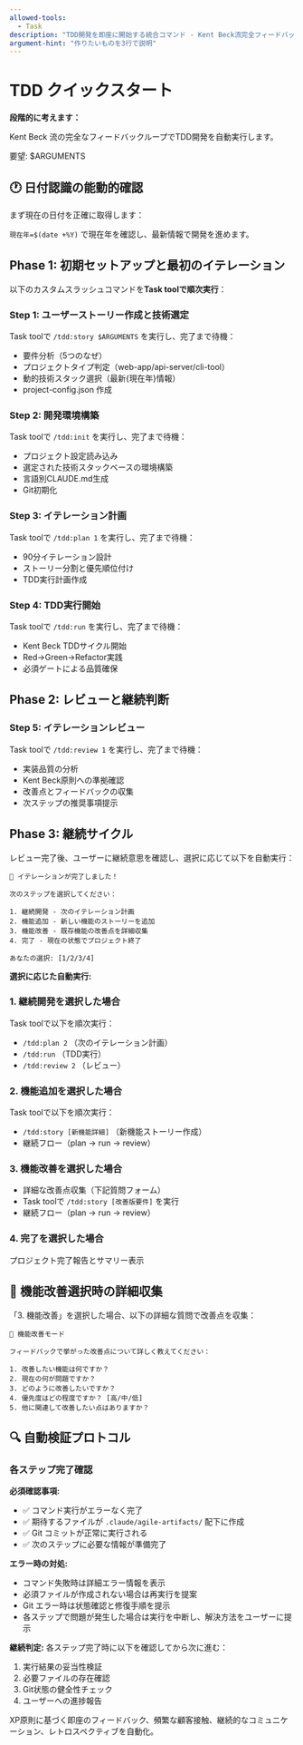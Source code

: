 ```yaml
---
allowed-tools:
  - Task
description: "TDD開発を即座に開始する統合コマンド - Kent Beck流完全フィードバックループ"
argument-hint: "作りたいものを3行で説明"
---
```


# TDD クイックスタート

**段階的に考えます：**

Kent Beck 流の完全なフィードバックループでTDD開発を自動実行します。

要望: $ARGUMENTS

## 🕐 日付認識の能動的確認

まず現在の日付を正確に取得します：

`現在年=$(date +%Y)` で現在年を確認し、最新情報で開発を進めます。

## Phase 1: 初期セットアップと最初のイテレーション

以下のカスタムスラッシュコマンドを**Task toolで順次実行**：

### Step 1: ユーザーストーリー作成と技術選定

Task toolで `/tdd:story $ARGUMENTS` を実行し、完了まで待機：
- 要件分析（5つのなぜ）
- プロジェクトタイプ判定（web-app/api-server/cli-tool）
- 動的技術スタック選択（最新{現在年}情報）
- project-config.json 作成

### Step 2: 開発環境構築

Task toolで `/tdd:init` を実行し、完了まで待機：
- プロジェクト設定読み込み
- 選定された技術スタックベースの環境構築
- 言語別CLAUDE.md生成
- Git初期化

### Step 3: イテレーション計画

Task toolで `/tdd:plan 1` を実行し、完了まで待機：
- 90分イテレーション設計
- ストーリー分割と優先順位付け
- TDD実行計画作成

### Step 4: TDD実行開始

Task toolで `/tdd:run` を実行し、完了まで待機：
- Kent Beck TDDサイクル開始
- Red→Green→Refactor実践
- 必須ゲートによる品質確保

## Phase 2: レビューと継続判断

### Step 5: イテレーションレビュー

Task toolで `/tdd:review 1` を実行し、完了まで待機：
- 実装品質の分析
- Kent Beck原則への準拠確認
- 改善点とフィードバックの収集
- 次ステップの推奨事項提示

## Phase 3: 継続サイクル

レビュー完了後、ユーザーに継続意思を確認し、選択に応じて以下を自動実行：

```text
🎯 イテレーションが完了しました！

次のステップを選択してください：

1. 継続開発 - 次のイテレーション計画
2. 機能追加 - 新しい機能のストーリーを追加  
3. 機能改善 - 既存機能の改善点を詳細収集
4. 完了 - 現在の状態でプロジェクト終了

あなたの選択: [1/2/3/4]
```

**選択に応じた自動実行:**

### 1. 継続開発を選択した場合
Task toolで以下を順次実行：
- `/tdd:plan 2` （次のイテレーション計画）
- `/tdd:run` （TDD実行）
- `/tdd:review 2` （レビュー）

### 2. 機能追加を選択した場合
Task toolで以下を順次実行：
- `/tdd:story [新機能詳細]` （新機能ストーリー作成）
- 継続フロー（plan → run → review）

### 3. 機能改善を選択した場合
- 詳細な改善点収集（下記質問フォーム）
- Task toolで `/tdd:story [改善版要件]` を実行
- 継続フロー（plan → run → review）

### 4. 完了を選択した場合
プロジェクト完了報告とサマリー表示

## 🔧 機能改善選択時の詳細収集

「3. 機能改善」を選択した場合、以下の詳細な質問で改善点を収集：

```text
🔧 機能改善モード

フィードバックで挙がった改善点について詳しく教えてください：

1. 改善したい機能は何ですか？
2. 現在の何が問題ですか？
3. どのように改善したいですか？
4. 優先度はどの程度ですか？ [高/中/低]
5. 他に関連して改善したい点はありますか？
```

## 🔍 自動検証プロトコル

### 各ステップ完了確認

**必須確認事項:**
- ✅ コマンド実行がエラーなく完了
- ✅ 期待するファイルが `.claude/agile-artifacts/` 配下に作成
- ✅ Git コミットが正常に実行される
- ✅ 次のステップに必要な情報が準備完了

**エラー時の対処:**
- コマンド失敗時は詳細エラー情報を表示
- 必須ファイルが作成されない場合は再実行を提案  
- Git エラー時は状態確認と修復手順を提示
- 各ステップで問題が発生した場合は実行を中断し、解決方法をユーザーに提示

**継続判定:**
各ステップ完了時に以下を確認してから次に進む：
1. 実行結果の妥当性検証
2. 必要ファイルの存在確認
3. Git状態の健全性チェック  
4. ユーザーへの進捗報告

XP原則に基づく即座のフィードバック、頻繁な顧客接触、継続的なコミュニケーション、レトロスペクティブを自動化。
